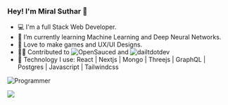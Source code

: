 ### Hey! I'm Miral Suthar 👋

- 💻 I'm a full Stack Web Developer.
- 🌱 I’m currently learning Machine Learning and Deep Neural Networks. 
- 💚 Love to make games and UX/UI Designs.
- 👷‍♂️ Contributed to ![OpenSauced](https://github.com/open-sauced/open-sauced) and ![dailtdotdev](https://github.com/dailydotdev/apps)
- 🧰 Technology I use: React | Nextjs | Mongo | Threejs | GraphQL | Postgres | Javascript | Tailwindcss

![Programmer](https://user-images.githubusercontent.com/57826091/114713794-1a0d7980-9d4f-11eb-8962-36d7b8db6046.gif)
 
<img src="https://github-readme-stats.vercel.app/api?username=miralsuthar&&show_icons=true&title_color=ffffff&icon_color=bb2acf&text_color=daf7dc&bg_color=150e56" />


